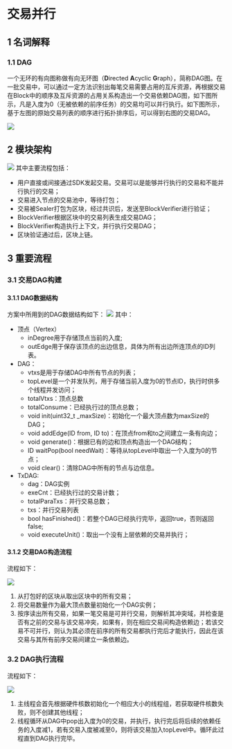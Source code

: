 # 交易并行

## 1 名词解释

### 1.1 DAG

一个无环的有向图称做有向无环图（**D**irected **A**cyclic **G**raph），简称DAG图。在一批交易中，可以通过一定方法识别出每笔交易需要占用的互斥资源，再根据交易在Block中的顺序及互斥资源的占用关系构造出一个交易依赖DAG图，如下图所示，凡是入度为0（无被依赖的前序任务）的交易均可以并行执行。如下图所示，基于左图的原始交易列表的顺序进行拓扑排序后，可以得到右图的交易DAG。

![](../../../images/parallel/DAG.png)

## 2 模块架构

![](../../../images/parallel/architecture.png)
其中主要流程包括：

- 用户直接或间接通过SDK发起交易。交易可以是能够并行执行的交易和不能并行执行的交易；
- 交易进入节点的交易池中，等待打包；
- 交易被Sealer打包为区块，经过共识后，发送至BlockVerifier进行验证；
- BlockVerifier根据区块中的交易列表生成交易DAG；
- BlockVerifier构造执行上下文，并行执行交易DAG；
- 区块验证通过后，区块上链。

## 3 重要流程

### 3.1 交易DAG构建

#### 3.1.1 DAG数据结构

方案中所用到的DAG数据结构如下：
![](../../../images/parallel/TxDAG.png)
其中：
- 顶点（Vertex）
	- inDegree用于存储顶点当前的入度;
    - outEdge用于保存该顶点的出边信息，具体为所有出边所连顶点的ID列表。
- DAG：
	- vtxs是用于存储DAG中所有节点的列表；
    - topLevel是一个并发队列，用于存储当前入度为0的节点ID，执行时供多个线程并发访问；
    - totalVtxs：顶点总数
    - totalConsume：已经执行过的顶点总数；
    - void init(uint32_t \_maxSize)：初始化一个最大顶点数为maxSize的DAG；
    - void addEdge(ID from, ID to)：在顶点from和to之间建立一条有向边；
    - void generate()：根据已有的边和顶点构造出一个DAG结构；
    - ID waitPop(bool needWait)：等待从topLevel中取出一个入度为0的节点；
    - void clear()：清除DAG中所有的节点与边信息。
- TxDAG:
	- dag：DAG实例
    - exeCnt：已经执行过的交易计数；
    - totalParaTxs：并行交易总数；
    - txs：并行交易列表
    - bool hasFinished()：若整个DAG已经执行完毕，返回true，否则返回false;
    - void executeUnit()：取出一个没有上层依赖的交易并执行；
#### 3.1.2 交易DAG构造流程

流程如下：

![](../../../images/parallel/dag_construction.png)

1. 从打包好的区块从取出区块中的所有交易；
2. 将交易数量作为最大顶点数量初始化一个DAG实例；
3. 按序读出所有交易，如果一笔交易是可并行交易，则解析其冲突域，并检查是否有之前的交易与该交易冲突，如果有，则在相应交易间构造依赖边；若该交易不可并行，则认为其必须在前序的所有交易都执行完后才能执行，因此在该交易与其所有前序交易间建立一条依赖边。

### 3.2 DAG执行流程

流程如下：

![](../../../images/parallel/execution.png)

1. 主线程会首先根据硬件核数初始化一个相应大小的线程组，若获取硬件核数失败，则不创建其他线程；
2. 线程循环从DAG中pop出入度为0的交易，并执行，执行完后将后续的依赖任务的入度减1，若有交易入度被减至0，则将该交易加入topLevel中。循环此过程直到DAG执行完毕。